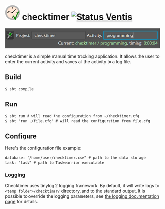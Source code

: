 ![Project icon][icons.checktimer] checktimer [![Status Ventis][status-ventis]][andivionian-status-classifier]
==========

![checktimer screenshot][screenshot]

checktimer is a simple manual time tracking application. It allows the user to
enter the current activity and saves all the activity to a log file.

Build
-----

```console
$ sbt compile
```

Run
---

```console
$ sbt run # will read the configuration from ~/checktimer.cfg
$ sbt "run ./file.cfg" # will read the configuration from file.cfg
```

Configure
---------

Here's the configuration file example:

```
database: "/home/user/checktimer.csv" # path to the data storage
task: "task" # path to Taskwarrior executable
```

### Logging
Checktimer uses tinylog 2 logging framework. By default, it will write logs to `<temp folder>/checktimer/` directory, and to the standard output. It is possible to override the logging parameters, see [the logging documentation page][docs.tinylog] for details.

[andivionian-status-classifier]: https://github.com/ForNeVeR/andivionian-status-classifier#status-ventis-
[icons.checktimer]: src/main/resources/icons/checktimer.svg
[screenshot]: docs/screenshot.png
[status-ventis]: https://img.shields.io/badge/status-ventis-yellow.svg
[docs.tinylog]: https://tinylog.org/v2/configuration/
